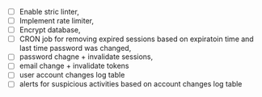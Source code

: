 - [ ] Enable stric linter,
- [ ] Implement rate limiter,
- [ ] Encrypt database,
- [ ] CRON job for removing expired sessions based on expiratoin time and last time password was changed,
- [ ] password chagne + invalidate sessions,
- [ ] email change + invalidate tokens
- [ ] user account changes log table
- [ ] alerts for suspicious activities based on account changes log table
